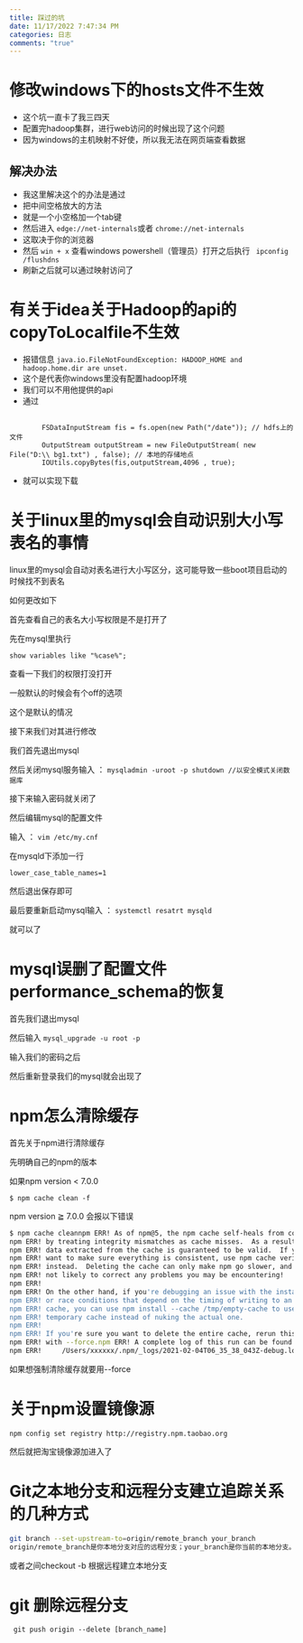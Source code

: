 ```yaml
---
title: 踩过的坑
date: 11/17/2022 7:47:34 PM   
categories: 日志
comments: "true"
---
```

# 修改windows下的hosts文件不生效

- 这个坑一直卡了我三四天
- 配置完hadoop集群，进行web访问的时候出现了这个问题
- 因为windows的主机映射不好使，所以我无法在网页端查看数据

## 解决办法

- 我这里解决这个的办法是通过
- 把中间空格放大的方法
- 就是一个小空格加一个tab键
- 然后进入 `edge://net-internals`或者 `chrome://net-internals`
- 这取决于你的浏览器
- 然后 `win + x` 查看windows powershell（管理员）打开之后执行 ` ipconfig /flushdns`
- 刷新之后就可以通过映射访问了

# 有关于idea关于Hadoop的api的copyToLocalfile不生效

- 报错信息 `java.io.FileNotFoundException: HADOOP_HOME and hadoop.home.dir are unset.`
- 这个是代表你windows里没有配置hadoop环境
- 我们可以不用他提供的api
- 通过

```

        FSDataInputStream fis = fs.open(new Path("/date")); // hdfs上的文件
        OutputStream outputStream = new FileOutputStream( new File("D:\\ bg1.txt") , false); // 本地的存储地点
        IOUtils.copyBytes(fis,outputStream,4096 , true);

```

- 就可以实现下载

# 关于linux里的mysql会自动识别大小写表名的事情

linux里的mysql会自动对表名进行大小写区分，这可能导致一些boot项目启动的时候找不到表名

如何更改如下

首先查看自己的表名大小写权限是不是打开了

先在mysql里执行

`show variables like "%case%";`

查看一下我们的权限打没打开

一般默认的时候会有个off的选项

这个是默认的情况

接下来我们对其进行修改

我们首先退出mysql

然后关闭mysql服务输入 ： `mysqladmin -uroot -p shutdown //以安全模式关闭数据库`

接下来输入密码就关闭了

然后编辑mysql的配置文件

输入 ： `vim /etc/my.cnf`

在mysqld下添加一行

`lower_case_table_names=1`

然后退出保存即可

最后要重新启动mysql输入 ： `systemctl resatrt mysqld`

就可以了

# mysql误删了配置文件 performance_schema的恢复

首先我们退出mysql

然后输入 `mysql_upgrade -u root -p `

输入我们的密码之后

然后重新登录我们的mysql就会出现了

# npm怎么清除缓存

首先关于npm进行清除缓存

先明确自己的npm的版本

如果npm version < 7.0.0

`$ npm cache clean -f`

npm version ≧ 7.0.0 会报以下错误

```bash
$ npm cache cleannpm ERR! As of npm@5, the npm cache self-heals from corruption issues
npm ERR! by treating integrity mismatches as cache misses.  As a result,
npm ERR! data extracted from the cache is guaranteed to be valid.  If you
npm ERR! want to make sure everything is consistent, use npm cache verify
npm ERR! instead.  Deleting the cache can only make npm go slower, and is
npm ERR! not likely to correct any problems you may be encountering!
npm ERR!
npm ERR! On the other hand, if you're debugging an issue with the installer,
npm ERR! or race conditions that depend on the timing of writing to an empty
npm ERR! cache, you can use npm install --cache /tmp/empty-cache to use a
npm ERR! temporary cache instead of nuking the actual one.
npm ERR!
npm ERR! If you're sure you want to delete the entire cache, rerun this command
npm ERR! with --force.npm ERR! A complete log of this run can be found in:
npm ERR!     /Users/xxxxxx/.npm/_logs/2021-02-04T06_35_38_043Z-debug.log
```

如果想强制清除缓存就要用--force

# 关于npm设置镜像源

`npm config set registry http://registry.npm.taobao.org`

然后就把淘宝镜像源加进入了

# Git之本地分支和远程分支建立追踪关系的几种方式

```bash
git branch --set-upstream-to=origin/remote_branch your_branch
origin/remote_branch是你本地分支对应的远程分支；your_branch是你当前的本地分支。
```

或者之间checkout -b 根据远程建立本地分支

# git 删除远程分支

` git push origin --delete [branch_name]`
